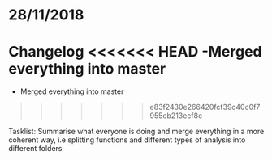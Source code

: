 # 28/11/2018
Changelog
<<<<<<< HEAD
-Merged everything into master
=======
- Merged everything into master
>>>>>>> e83f2430e266420fcf39c40c0f7955eb213eef8c

Tasklist:
Summarise what everyone is doing and merge everything in a more coherent way, i.e splitting functions and different types of analysis into different folders

